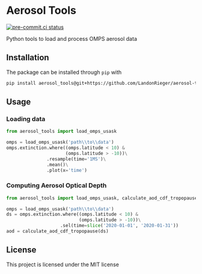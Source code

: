 # Aerosol Tools

[![pre-commit.ci status](https://results.pre-commit.ci/badge/github/LandonRieger/aerosol_tools/main.svg)](https://results.pre-commit.ci/latest/github/LandonRieger/aerosol_tools/main)

Python tools to load and process OMPS aerosol data

## Installation
The package can be installed through `pip` with

```bash
pip install aerosol_tools@git+https://github.com/LandonRieger/aerosol-tools
```

## Usage

### Loading data

```python
from aerosol_tools import load_omps_usask

omps = load_omps_usask('path\\to\\data')
omps.extinction.where((omps.latitude < 10) &
                      (omps.latitude > -10))\
               .resample(time='1MS')\
               .mean()\
               .plot(x='time')
```

### Computing Aerosol Optical Depth

```python
from aerosol_tools import load_omps_usask, calculate_aod_cdf_tropopause

omps = load_omps_usask('path\\to\\data')
ds = omps.extinction.where((omps.latitude < 10) &
                           (omps.latitude > -10))\
                    .sel(time=slice('2020-01-01', '2020-01-31'))
aod = calculate_aod_cdf_tropopause(ds)
```


## License
This project is licensed under the MIT license
